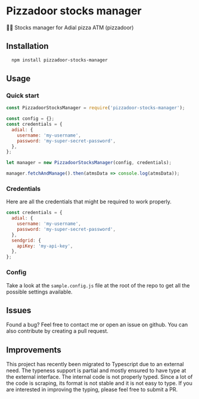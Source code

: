 # Pizzadoor stocks manager

🍕🤖 Stocks manager for Adial pizza ATM (pizzadoor)

## Installation

```bash
  npm install pizzadoor-stocks-manager
```

## Usage

### Quick start

```javascript
const PizzadoorStocksManager = require('pizzadoor-stocks-manager');

const config = {};
const credentials = {
  adial: {
    username: 'my-username',
    password: 'my-super-secret-password',
  },
};

let manager = new PizzadoorStocksManager(config, credentials);

manager.fetchAndManage().then(atmsData => console.log(atmsData));
```

### Credentials

Here are all the credentials that might be required to work properly.

```javascript
const credentials = {
  adial: {
    username: 'my-username',
    password: 'my-super-secret-password',
  },
  sendgrid: {
    apiKey: 'my-api-key',
  },
};
```

### Config

Take a look at the `sample.config.js` file at the root of the repo to get all the possible settings available.

## Issues

Found a bug? Feel free to contact me or open an issue on github. You can also contribute by creating a pull request.

## Improvements

This project has recently been migrated to Typescript due to an external need. The typeness support is partial and mostly ensured to have type at the external interface. The internal code is not properly typed. Since a lot of the code is scraping, its format is not stable and it is not easy to type. If you are interested in improving the typing, please feel free to submit a PR.
